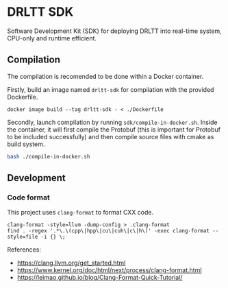 # DRLTT SDK

Software Development Kit (SDK) for deploying DRLTT into real-time system, CPU-only and runtime efficient.

## Compilation

The compilation is recomended to be done within a Docker container.

Firstly, build an image named `drltt-sdk` for compilation with the provided Dockerfile.

```
docker image build --tag drltt-sdk - < ./Dockerfile
```

Secondly, launch compilation by running `sdk/compile-in-docker.sh`. Inside the container, it will first compile the Protobuf (this is important for Protobuf to be included successfully) and then compile source files with cmake as build system.

```bash
bash ./compile-in-docker.sh
```

## Development

### Code format

This project uses `clang-format` to format CXX code.

```
clang-format -style=llvm -dump-config > .clang-format
find . -regex '.*\.\(cpp\|hpp\|cu\|cuh\|c\|h\)' -exec clang-format --style=file -i {} \;
```

References:

- https://clang.llvm.org/get_started.html
- https://www.kernel.org/doc/html/next/process/clang-format.html
- https://leimao.github.io/blog/Clang-Format-Quick-Tutorial/
